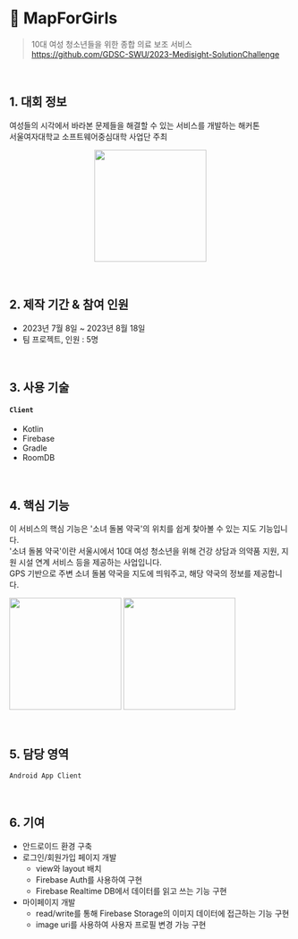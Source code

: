 # :pushpin: MapForGirls
>10대 여성 청소년들을 위한 종합 의료 보조 서비스  
>https://github.com/GDSC-SWU/2023-Medisight-SolutionChallenge  

</br>

## 1. 대회 정보
여성들의 시각에서 바라본 문제들을 해결할 수 있는 서비스를 개발하는 해커톤  
서울여자대학교 소프트웨어중심대학 사업단 주최  
<p align="center"><img width="200" src="https://github.com/jeong-1/jeong-1/assets/68230434/3c8d2520-2d6e-49a2-a596-9d241423ad6d"/></p>

</br>

## 2. 제작 기간 & 참여 인원
- 2023년 7월 8일 ~ 2023년 8월 18일
- 팀 프로젝트, 인원 : 5명

</br>

## 3. 사용 기술
#### `Client`
  - Kotlin
  - Firebase
  - Gradle
  - RoomDB

</br>

## 4. 핵심 기능
이 서비스의 핵심 기능은 '소녀 돌봄 약국'의 위치를 쉽게 찾아볼 수 있는 지도 기능입니다.  
'소녀 돌봄 약국'이란 서울시에서 10대 여성 청소년을 위해 건강 상담과 의약품 지원, 지원 시설 연계 서비스 등을 제공하는 사업입니다.  
GPS 기반으로 주변 소녀 돌봄 약국을 지도에 띄워주고, 해당 약국의 정보를 제공합니다.  
<p><img width="200" src="https://github.com/jeong-1/jeong-1/assets/68230434/5028548c-7a97-4519-907f-95ac25ff3a90"/>
<img width="200" src="https://github.com/jeong-1/jeong-1/assets/68230434/4ca70748-9cc1-4bb2-8846-508cb7e5915a"/></p>

</br>

## 5. 담당 영역
  `Android App Client`

</br>

## 6. 기여
- 안드로이드 환경 구축 
- 로그인/회원가입 페이지 개발
  - view와 layout 배치
  - Firebase Auth를 사용하여 구현
  - Firebase Realtime DB에서 데이터를 읽고 쓰는 기능 구현 
- 마이페이지 개발
    - read/write를 통해 Firebase Storage의 이미지 데이터에 접근하는 기능 구현
    - image uri를 사용하여 사용자 프로필 변경 가능 구현

